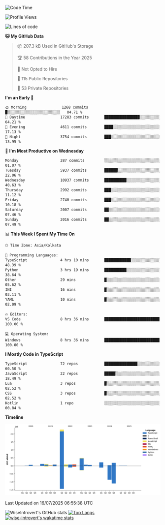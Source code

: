 <!--START_SECTION:waka-->
![Code Time](http://img.shields.io/badge/Code%20Time-2%2C392%20hrs%2054%20mins-blue)

![Profile Views](http://img.shields.io/badge/Profile%20Views-5-blue)

![Lines of code](https://img.shields.io/badge/From%20Hello%20World%20I%27ve%20Written-4.0%20million%20lines%20of%20code-blue)

**🐱 My GitHub Data** 

> 📦 207.3 kB Used in GitHub's Storage 
 > 
> 🏆 58 Contributions in the Year 2025
 > 
> 🚫 Not Opted to Hire
 > 
> 📜 115 Public Repositories 
 > 
> 🔑 53 Private Repositories 
 > 
**I'm an Early 🐤** 

```text
🌞 Morning                1268 commits        █░░░░░░░░░░░░░░░░░░░░░░░░   04.71 % 
🌆 Daytime                17283 commits       ████████████████░░░░░░░░░   64.21 % 
🌃 Evening                4611 commits        ████░░░░░░░░░░░░░░░░░░░░░   17.13 % 
🌙 Night                  3754 commits        ███░░░░░░░░░░░░░░░░░░░░░░   13.95 % 
```
📅 **I'm Most Productive on Wednesday** 

```text
Monday                   287 commits         ░░░░░░░░░░░░░░░░░░░░░░░░░   01.07 % 
Tuesday                  5937 commits        ██████░░░░░░░░░░░░░░░░░░░   22.06 % 
Wednesday                10937 commits       ██████████░░░░░░░░░░░░░░░   40.63 % 
Thursday                 2992 commits        ███░░░░░░░░░░░░░░░░░░░░░░   11.12 % 
Friday                   2740 commits        ███░░░░░░░░░░░░░░░░░░░░░░   10.18 % 
Saturday                 2007 commits        ██░░░░░░░░░░░░░░░░░░░░░░░   07.46 % 
Sunday                   2016 commits        ██░░░░░░░░░░░░░░░░░░░░░░░   07.49 % 
```


📊 **This Week I Spent My Time On** 

```text
🕑︎ Time Zone: Asia/Kolkata

💬 Programming Languages: 
TypeScript               4 hrs 10 mins       ████████████░░░░░░░░░░░░░   48.39 % 
Python                   3 hrs 19 mins       ██████████░░░░░░░░░░░░░░░   38.64 % 
Other                    29 mins             █░░░░░░░░░░░░░░░░░░░░░░░░   05.62 % 
INI                      16 mins             █░░░░░░░░░░░░░░░░░░░░░░░░   03.11 % 
YAML                     10 mins             █░░░░░░░░░░░░░░░░░░░░░░░░   02.09 % 

🔥 Editors: 
VS Code                  8 hrs 36 mins       █████████████████████████   100.00 % 

💻 Operating System: 
Windows                  8 hrs 36 mins       █████████████████████████   100.00 % 
```

**I Mostly Code in TypeScript** 

```text
TypeScript               72 repos            ███████████████░░░░░░░░░░   60.50 % 
JavaScript               22 repos            █████░░░░░░░░░░░░░░░░░░░░   18.49 % 
Lua                      3 repos             █░░░░░░░░░░░░░░░░░░░░░░░░   02.52 % 
CSS                      3 repos             █░░░░░░░░░░░░░░░░░░░░░░░░   02.52 % 
Kotlin                   1 repo              ░░░░░░░░░░░░░░░░░░░░░░░░░   00.84 % 
```



**Timeline**

![Lines of Code chart](https://raw.githubusercontent.com/wise-introvert/wise-introvert/master/assets/bar_graph.png)


 Last Updated on 16/07/2025 06:55:38 UTC
<!--END_SECTION:waka-->

![WiseIntrovert's GitHub stats](https://github-readme-stats.vercel.app/api?username=wise-introvert&count_private=true&show_icons=true)
[![Top Langs](https://github-readme-stats.vercel.app/api/top-langs/?username=wise-introvert&langs_count=10)](https://github.com/anuraghazra/github-readme-stats)
[![wise-introvert's wakatime stats](https://github-readme-stats.vercel.app/api/wakatime?username=wiseintrovert)](https://github.com/anuraghazra/github-readme-stats)
